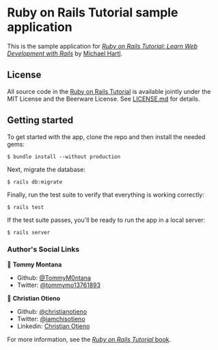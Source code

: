 # Ruby on Rails Tutorial sample application

This is the sample application for
[*Ruby on Rails Tutorial:
Learn Web Development with Rails*](https://www.railstutorial.org/)
by [Michael Hartl](http://www.michaelhartl.com/).

## License

All source code in the [Ruby on Rails Tutorial](https://www.railstutorial.org/)
is available jointly under the MIT License and the Beerware License. See
[LICENSE.md](LICENSE.md) for details.

## Getting started

To get started with the app, clone the repo and then install the needed gems:

```
$ bundle install --without production
```

Next, migrate the database:

```
$ rails db:migrate
```

Finally, run the test suite to verify that everything is working correctly:

```
$ rails test
```

If the test suite passes, you'll be ready to run the app in a local server:

```
$ rails server
```

### Author's Social Links

👤 **Tommy Montana**

* Github: [@TommyM0ntana](https://github.com/TommyM0ntana)
* Twitter: [@tommymo13761893](https://twitter.com/tommymo13761893)

👤 **Christian Otieno**

* Github: [@christianotieno](https://github.com/christianotieno)
* Twitter: [@iamchisotieno](https://twitter.com/iamchrisotieno)
* Linkedin: [Christian Otieno](https://www.linkedin.com/in/christianotieno/)

For more information, see the
[*Ruby on Rails Tutorial* book](https://www.railstutorial.org/book).
